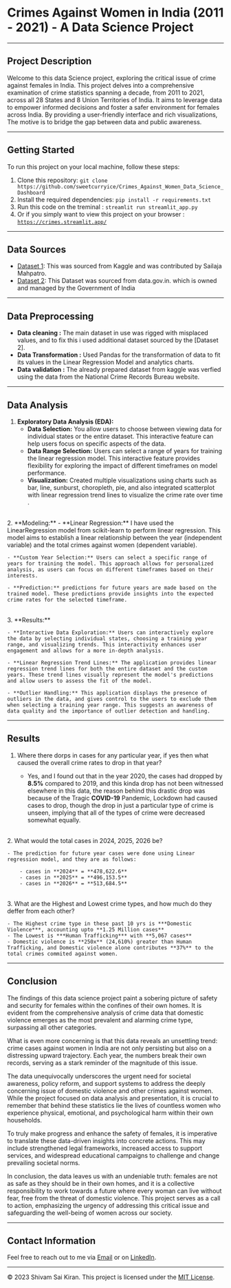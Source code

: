 # Crimes Against Women in India (2011 - 2021) - A Data Science Project

------------------------------------------------------------------------

## Project Description

Welcome to this data Science project, exploring the critical issue of crime against females in India. This project delves into a comprehensive examination of crime statistics spanning a decade, from 2011 to 2021, across all 28 States and 8 Union Territories of India. It aims to leverage data to empower informed decisions and foster a safer environment for females across India. By providing a user-friendly interface and rich visualizations, The motive is to bridge the gap between data and public awareness.

--------------------------------------------------------------------------------

## Getting Started

To run this project on your local machine, follow these steps:

1. Clone this repository: `git clone https://github.com/sweetcurryice/Crimes_Against_Women_Data_Science_Dashboard`
2. Install the required dependencies: `pip install -r requirements.txt`
3. Run this code on the treminal : `streamlit run streamlit_app.py`
4. Or if you simply want to view this project on your browser : [`https://crimes.streamlit.app/`](https://crimes.streamlit.app/)

------------------------------------------------------

## Data Sources

- [Dataset 1](https://www.kaggle.com/datasets/sailajamahapatro/crimes-against-women-from-2011-2021-in-india): This was sourced from Kaggle and was  contributed by Sailaja Mahpatro.
- [Dataset 2](https://data.gov.in/resource/stateuts-wise-indian-penal-code-ipc-crimes-special-local-laws-sll-crimes-against-women): This Dataset was sourced from data.gov.in. which is owned and managed by the Government of India

--------------------------------------------------------------------------

## Data Preprocessing

- **Data cleaning :** The main dataset in use was rigged with misplaced values, and to fix this i used additional dataset sourced by the [Dataset 2].
- **Data Transformation :** Used Pandas for the transformation of data to fit its values in the Linear Regression Model and analytics charts.
- **Data validation :** The already prepared dataset from kaggle was verfied using the data from the National Crime Records Bureau website.

-----------------------------------------------------------------

## Data Analysis

1.  **Exploratory Data Analysis (EDA):**
    - **Data Selection:** You allow users to choose between viewing data for individual states or the entire dataset. This interactive feature can help users focus on specific aspects of the data.
    - **Data Range Selection:** Users can select a range of years for training the linear regression model. This interactive feature provides flexibility for exploring the impact of different timeframes on model performance.
    - **Visualization:** Created multiple visualizations using charts such as bar, line, sunburst, choropleth, pie, and also integrated scatterplot with linear regression trend lines to visualize the crime rate over time .
<br>
2. **Modeling:**
    - **Linear Regression:** I have used the LinearRegression model from scikit-learn to perform linear regression. This model aims to establish a linear relationship between the year (independent variable) and the total crimes against women (dependent variable).

    - **Custom Year Selection:** Users can select a specific range of years for training the model. This approach allows for personalized analysis, as users can focus on different timeframes based on their interests.

    - **Prediction:** predictions for future years are made based on the trained model. These predictions provide insights into the expected crime rates for the selected timeframe.
<br>
3. **Results:**

    - **Interactive Data Exploration:** Users can interactively explore the data by selecting individual states, choosing a training year range, and visualizing trends. This interactivity enhances user engagement and allows for a more in-depth analysis.

    - **Linear Regression Trend Lines:** The application provides linear regression trend lines for both the entire dataset and the custom years. These trend lines visually represent the model's predictions and allow users to assess the fit of the model.

    - **Outlier Handling:** This application displays the presence of outliers in the data, and gives control to the users to exclude them when selecting a training year range. This suggests an awareness of data quality and the importance of outlier detection and handling.

-----------------------------------------------------------------------------------------

## Results

1. Where there dorps in cases for any particular year, if yes then what caused the overall crime rates to drop in that year?
    
    - Yes, and I found out that in the year 2020, the cases had dropped by **8.5%** compared to 2019, and this kinda drop has not been witnessed elsewhere in this data, the reason behind this drastic drop was because of the Tragic **COVID-19** Pandemic, Lockdown had caused cases to drop, though the drop in just a particular type of crime is unseen, implying that all of the types of crime were decreased somewhat equally.
<br>
2. What would the total cases in 2024, 2025, 2026 be?
    
    - The prediction for future year cases were done using Linear regression model, and they are as follows:
        
        - cases in **2024** = **478,622.6**
        - cases in **2025** = **496,153.5**
        - cases in **2026** = **513,684.5**
<br>
3. What are the Highest and Lowest crime types, and how much do they deffer from each other?

    - The Highest crime type in these past 10 yrs is ***Domestic Violence***, accounting upto **1.25 Million cases**
    - The Lowest is ***Human Trafficking*** with **5,067 cases**
    - Domestic violence is **250x** (24,610%) greater than Human Trafficking, and Domestic violence alone contributes **37%** to the total crimes commited against women.
------------------------------------------------------

## Conclusion

The findings of this data science project paint a sobering picture of safety and security for females within the confines of their own homes. It is evident from the comprehensive analysis of crime data that domestic violence emerges as the most prevalent and alarming crime type, surpassing all other categories.

What is even more concerning is that this data reveals an unsettling trend: crime cases against women in India are not only persisting but also on a distressing upward trajectory. Each year, the numbers break their own records, serving as a stark reminder of the magnitude of this issue.

The data unequivocally underscores the urgent need for societal awareness, policy reform, and support systems to address the deeply concerning issue of domestic violence and other crimes against women. While the project focused on data analysis and presentation, it is crucial to remember that behind these statistics lie the lives of countless women who experience physical, emotional, and psychological harm within their own households.

To truly make progress and enhance the safety of females, it is imperative to translate these data-driven insights into concrete actions. This may include strengthened legal frameworks, increased access to support services, and widespread educational campaigns to challenge and change prevailing societal norms.

In conclusion, the data leaves us with an undeniable truth: females are not as safe as they should be in their own homes, and it is a collective responsibility to work towards a future where every woman can live without fear, free from the threat of domestic violence. This project serves as a call to action, emphasizing the urgency of addressing this critical issue and safeguarding the well-being of women across our society.

-----------------------------------------------------------

## Contact Information

Feel free to reach out to me via [Email](mailto:shivamsaikiran111@gmail.com) or on [LinkedIn](https://www.linkedin.com/in/shivam-sai-kiran-030745210/).

----------------------------



© 2023 Shivam Sai Kiran. This project is licensed under the [MIT License](License.txt).
